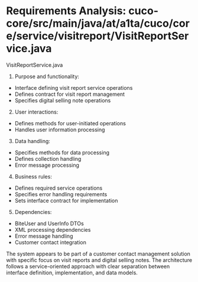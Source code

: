 # Requirements Analysis: cuco-core/src/main/java/at/a1ta/cuco/core/service/visitreport/VisitReportService.java

VisitReportService.java
1. Purpose and functionality:
- Interface defining visit report service operations
- Defines contract for visit report management
- Specifies digital selling note operations

2. User interactions:
- Defines methods for user-initiated operations
- Handles user information processing

3. Data handling:
- Specifies methods for data processing
- Defines collection handling
- Error message processing

4. Business rules:
- Defines required service operations
- Specifies error handling requirements
- Sets interface contract for implementation

5. Dependencies:
- BiteUser and UserInfo DTOs
- XML processing dependencies
- Error message handling
- Customer contact integration

The system appears to be part of a customer contact management solution with specific focus on visit reports and digital selling notes. The architecture follows a service-oriented approach with clear separation between interface definition, implementation, and data models.